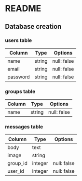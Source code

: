 # README

## Database creation
### users table
|Column|Type|Options|
|------|----|-------|
|name|string|null: false|
|email|string|null: false|
|password|string|null: false|

### groups table
|Column|Type|Options|
|------|----|-------|
|name|string|null: false|

### messages table
|Column|Type|Options|
|------|----|-------|
|body|text||
|image|string||
|group_id|integer|null: false|
|user_id|integer|null: false|